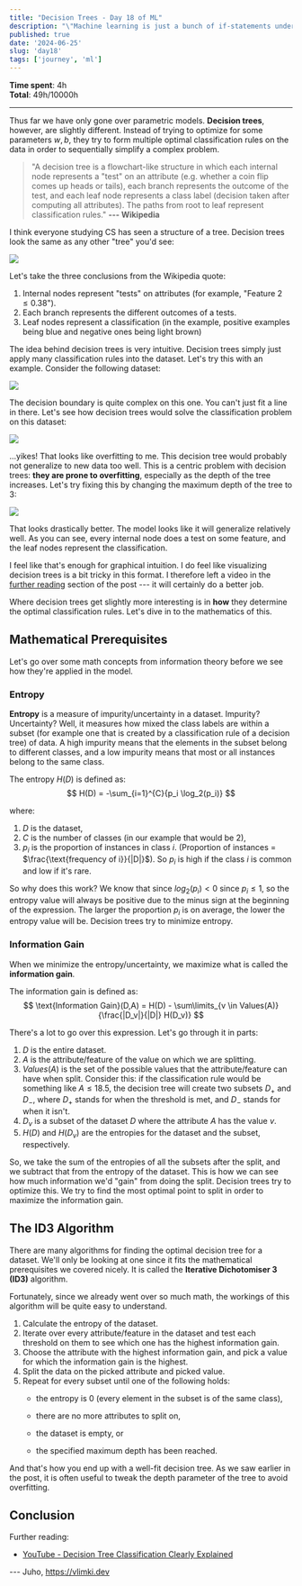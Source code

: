 ```yaml
---
title: "Decision Trees - Day 18 of ML"
description: "\"Machine learning is just a bunch of if-statements under the hood.\" ...maybe it is!"
published: true
date: '2024-06-25'
slug: 'day18'
tags: ['journey', 'ml']
---
```

<script>
    import Image from '$lib/components/Image.svelte';
</script>

**Time spent**: 4h<br /> **Total**: 49h/10000h

___

Thus far we have only gone over parametric models. **Decision trees**, however, are slightly different. Instead of trying to optimize for some parameters $w, b$, they try to form multiple optimal classification rules on the data in order to sequentially simplify a complex problem.

> "A decision tree is a flowchart-like structure in which each internal node represents a "test" on an attribute (e.g. whether a coin flip comes up heads or tails), each branch represents the outcome of the test, and each leaf node represents a class label (decision taken after computing all attributes). The paths from root to leaf represent classification rules." <b>--- Wikipedia</b>

I think everyone studying CS has seen a structure of a tree. Decision trees look the same as any other "tree" you'd see:

<Image src="/images/posts/day18/tree.png" text="Visualization of a decision tree. (ChatGPT/matplotlib)" />

Let's take the three conclusions from the Wikipedia quote:
1. Internal nodes represent "tests" on attributes (for example, "$\text{Feature 2} \leq 0.38$").
2. Each branch represents the different outcomes of a tests.
3. Leaf nodes represent a classification (in the example, positive examples being blue and negative ones being light brown)

The idea behind decision trees is very intuitive. Decision trees simply just apply many classification rules into the dataset. Let's try this with an example. Consider the following dataset:

<Image src="/images/posts/day18/dataset.png" text="Visualization of the dataset. (ChatGPT/matplotlib)" />

The decision boundary is quite complex on this one. You can't just fit a line in there. Let's see how decision trees would solve the classification problem on this dataset:

<Image src="/images/posts/day18/overfit.png" text="Visualization of the decision tree overfitting. (ChatGPT/matplotlib)" />

...yikes! That looks like overfitting to me. This decision tree would probably not generalize to new data too well. This is a centric problem with decision trees: **they are prone to overfitting**, especially as the depth of the tree increases. Let's try fixing this by changing the maximum depth of the tree to $3$:

<Image src="/images/posts/day18/application.png" text="Visualization of the decision tree with depth=3. (ChatGPT/matplotlib)" />

That looks drastically better. The model looks like it will generalize relatively well. As you can see, every internal node does a test on some feature, and the leaf nodes represent the classification.

I feel like that's enough for graphical intuition. I do feel like visualizing decision trees is a bit tricky in this format. I therefore left a video in the [further reading](#further-reading) section of the post --- it will certainly do a better job.

Where decision trees get slightly more interesting is in **how** they determine the optimal classification rules. Let's dive in to the mathematics of this.

## Mathematical Prerequisites

Let's go over some math concepts from information theory before we see how they're applied in the model.

### Entropy
**Entropy** is a measure of impurity/uncertainty in a dataset. Impurity? Uncertainty? Well, it measures how mixed the class labels are within a subset (for example one that is created by a classification rule of a decision tree) of data. A high impurity means that the elements in the subset belong to different classes, and a low impurity means that most or all instances belong to the same class.

The entropy $H(D)$ is defined as:
$$
H(D) = -\sum_{i=1}^{C}{p_i \log_2(p_i)}
$$

where:
1. $D$ is the dataset,
2. $C$ is the number of classes (in our example that would be $2$),
3. $p_i$ is the proportion of instances in class $i$. (Proportion of instances = $\frac{\text{frequency of i}}{|D|}$). So $p_i$ is high if the class $i$ is common and low if it's rare.

So why does this work? We know that since $log_2(p_i) < 0$  since $p_i \leq 1$, so the entropy value will always be positive due to the minus sign at the beginning of the expression. The larger the proportion $p_i$ is on average, the lower the entropy value will be. Decision trees try to minimize entropy.

### Information Gain
When we minimize the entropy/uncertainty, we maximize what is called the **information gain**.

The information gain is defined as:
$$
\text{Information Gain}(D,A) = H(D) - \sum\limits_{v \in Values(A)}{\frac{|D_v|}{|D|} H(D_v)}
$$

There's a lot to go over this expression. Let's go through it in parts:
1. $D$ is the entire dataset.
2. $A$ is the attribute/feature of the value on which we are splitting.
3. $Values(A)$ is the set of the possible values that the attribute/feature can have when split. Consider this: if the classification rule would be something like $A \leq 18.5$, the decision tree will create two subsets $D_{+}$ and $D_{-}$, where $D_+$ stands for when the threshold is met, and $D_-$ stands for when it isn't.
4. $D_v$ is a subset of the dataset $D$ where the attribute $A$ has the value $v$.
5. $H(D)$ and $H(D_v)$ are the entropies for the dataset and the subset, respectively.

So, we take the sum of the entropies of all the subsets after the split, and we subtract that from the entropy of the dataset. This is how we can see how much information we'd "gain" from doing the split. Decision trees try to optimize this. We try to find the most optimal point to split in order to maximize the information gain.

## The ID3 Algorithm
There are many algorithms for finding the optimal decision tree for a dataset. We'll only be looking at one since it fits the mathematical prerequisites we covered nicely. It is called the **Iterative Dichotomiser 3 (ID3)** algorithm.

Fortunately, since we already went over so much math, the workings of this algorithm will be quite easy to understand.
1. Calculate the entropy of the dataset.
2. Iterate over every attribute/feature in the dataset and test each threshold on them to see which one has the highest information gain.
3. Choose the attribute with the highest information gain, and pick a value for which the information gain is the highest.
4. Split the data on the picked attribute and picked value.
5. Repeat for every subset until one of the following holds:
    - the entropy is $0$ (every element in the subset is of the same class),

    - there are no more attributes to split on,

    - the dataset is empty, or

    - the specified maximum depth has been reached.

And that's how you end up with a well-fit decision tree. As we saw earlier in the post, it is often useful to tweak the depth parameter of the tree to avoid overfitting.

## Conclusion

Further reading:
- [YouTube - Decision Tree Classification Clearly Explained](https://www.youtube.com/watch?v=ZVR2Way4nwQ)

--- Juho, https://vlimki.dev
